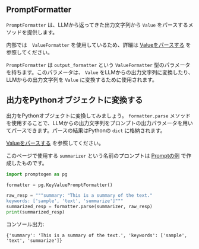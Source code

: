 ## PromptFormatter

`PromptFormatter` は、LLMから返ってきた出力文字列から `Value` をパースするメソッドを提供します。

内部では　`ValueFormatter` を使用しているため、詳細は [Valueをパースする](parse-value.md) を参照してください。


`PromptFormatter` は `output_formatter` という `ValueFormatter` 型のパラメータを持ちます。このパラメータは、 `Value` をLLMからの出力文字列に変換したり、LLMからの出力文字列を `Value` に変換するために使用されます。

## 出力をPythonオブジェクトに変換する

出力をPythonオブジェクトに変換してみましょう。
`formatter.parse` メソッドを使用することで、LLMからの出力文字列をプロンプトの出力パラメータを用いてパースできます。パースの結果はPythonの `dict` に格納されます。

[Valueをパースする](parse-value.md) を参照してください。

このページで使用する `summarizer` という名前のプロンプトは [Promptの例](prompt.md) で作成したものです。

```python
import promptogen as pg

formatter = pg.KeyValuePromptFormatter()

raw_resp = """summary: "This is a summary of the text."
keywords: ['sample', 'text', 'summarize']"""
summarized_resp = formatter.parse(summarizer, raw_resp)
print(summarized_resp)
```

コンソール出力:

```console
{'summary': 'This is a summary of the text.', 'keywords': ['sample', 'text', 'summarize']}
```
